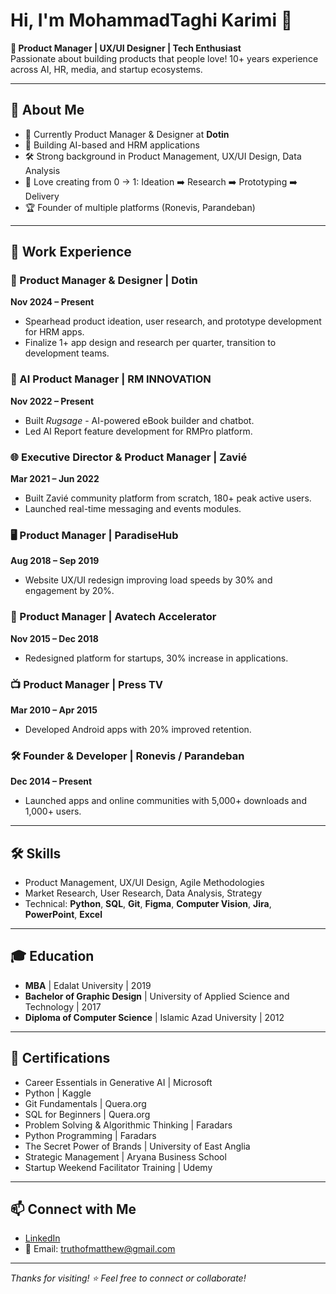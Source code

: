 # Hi, I'm MohammadTaghi Karimi 👋

**🎯 Product Manager | UX/UI Designer | Tech Enthusiast**  
Passionate about building products that people love! 10+ years experience across AI, HR, media, and startup ecosystems.

---

## 🚀 About Me

- 💼 Currently Product Manager & Designer at **Dotin**
- 🧠 Building AI-based and HRM applications  
- 🛠️ Strong background in Product Management, UX/UI Design, Data Analysis
- 🧩 Love creating from 0 → 1: Ideation ➡️ Research ➡️ Prototyping ➡️ Delivery
- 🏆 Founder of multiple platforms (Ronevis, Parandeban)

---

## 💼 Work Experience

### 📱 Product Manager & Designer | Dotin
**Nov 2024 – Present**
- Spearhead product ideation, user research, and prototype development for HRM apps.
- Finalize 1+ app design and research per quarter, transition to development teams.

### 🤖 AI Product Manager | RM INNOVATION
**Nov 2022 – Present**
- Built *Rugsage* - AI-powered eBook builder and chatbot.
- Led AI Report feature development for RMPro platform.

### 🌐 Executive Director & Product Manager | Zavié
**Mar 2021 – Jun 2022**
- Built Zavié community platform from scratch, 180+ peak active users.
- Launched real-time messaging and events modules.

### 🖥️ Product Manager | ParadiseHub
**Aug 2018 – Sep 2019**
- Website UX/UI redesign improving load speeds by 30% and engagement by 20%.

### 🚀 Product Manager | Avatech Accelerator
**Nov 2015 – Dec 2018**
- Redesigned platform for startups, 30% increase in applications.

### 📺 Product Manager | Press TV
**Mar 2010 – Apr 2015**
- Developed Android apps with 20% improved retention.

### 🛠️ Founder & Developer | Ronevis / Parandeban
**Dec 2014 – Present**
- Launched apps and online communities with 5,000+ downloads and 1,000+ users.

---

## 🛠️ Skills

- Product Management, UX/UI Design, Agile Methodologies
- Market Research, User Research, Data Analysis, Strategy
- Technical: **Python**, **SQL**, **Git**, **Figma**, **Computer Vision**, **Jira**, **PowerPoint**, **Excel**

---

## 🎓 Education

- **MBA** | Edalat University | 2019
- **Bachelor of Graphic Design** | University of Applied Science and Technology | 2017
- **Diploma of Computer Science** | Islamic Azad University | 2012

---

## 📜 Certifications

- Career Essentials in Generative AI | Microsoft
- Python | Kaggle
- Git Fundamentals | Quera.org
- SQL for Beginners | Quera.org
- Problem Solving & Algorithmic Thinking | Faradars
- Python Programming | Faradars
- The Secret Power of Brands | University of East Anglia
- Strategic Management | Aryana Business School
- Startup Weekend Facilitator Training | Udemy

---

## 📫 Connect with Me

- [LinkedIn](https://linkedin.com/in/truthofmatthew/)
- 📧 Email: truthofmatthew@gmail.com

---

_Thanks for visiting! ⭐ Feel free to connect or collaborate!_
